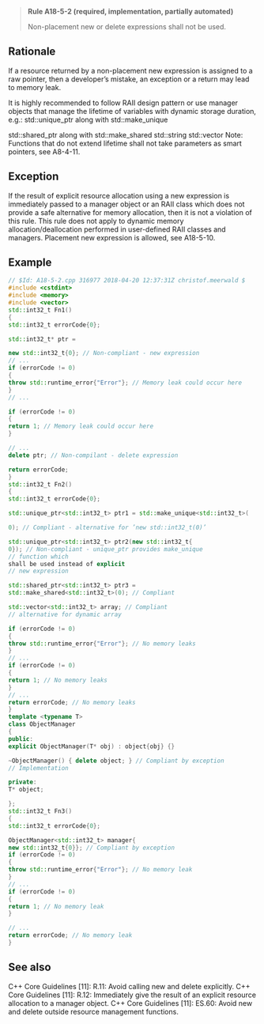 > **Rule A18-5-2 (required, implementation, partially automated)**
>
> Non-placement new or delete expressions shall not be used.

## Rationale

If a resource returned by a non-placement new expression is assigned to a raw pointer,
then a developer’s mistake, an exception or a return may lead to memory leak.

It is highly recommended to follow RAII design pattern or use manager objects that
manage the lifetime of variables with dynamic storage duration, e.g.:
std::unique_ptr along with std::make_unique

std::shared_ptr along with
std::make_shared std::string
std::vector
Note: Functions that do not extend lifetime shall not take parameters as smart
pointers, see A8-4-11.

## Exception

If the result of explicit resource allocation using a new expression is immediately
passed to a manager object or an RAII class which does not provide a safe
alternative for memory allocation, then it is not a violation of this rule.
This rule does not apply to dynamic memory allocation/deallocation performed in
user-defined RAII classes and managers.
Placement new expression is allowed, see A18-5-10.

## Example

```cpp
// $Id: A18-5-2.cpp 316977 2018-04-20 12:37:31Z christof.meerwald $
#include <cstdint>
#include <memory>
#include <vector>
std::int32_t Fn1()
{
std::int32_t errorCode{0};

std::int32_t* ptr =

new std::int32_t{0}; // Non-compliant - new expression
// ...
if (errorCode != 0)
{
throw std::runtime_error{"Error"}; // Memory leak could occur here
}
// ...

if (errorCode != 0)
{
return 1; // Memory leak could occur here
}

// ...
delete ptr; // Non-compilant - delete expression

return errorCode;
}
std::int32_t Fn2()
{
std::int32_t errorCode{0};

std::unique_ptr<std::int32_t> ptr1 = std::make_unique<std::int32_t>(

0); // Compliant - alternative for ’new std::int32_t(0)’

std::unique_ptr<std::int32_t> ptr2(new std::int32_t{
0}); // Non-compliant - unique_ptr provides make_unique
// function which
shall be used instead of explicit
// new expression

std::shared_ptr<std::int32_t> ptr3 =
std::make_shared<std::int32_t>(0); // Compliant

std::vector<std::int32_t> array; // Compliant
// alternative for dynamic array

if (errorCode != 0)
{
throw std::runtime_error{"Error"}; // No memory leaks
}
// ...
if (errorCode != 0)
{
return 1; // No memory leaks
}
// ...
return errorCode; // No memory leaks
}
template <typename T>
class ObjectManager
{
public:
explicit ObjectManager(T* obj) : object{obj} {}

~ObjectManager() { delete object; } // Compliant by exception
// Implementation

private:
T* object;

};
std::int32_t Fn3()
{
std::int32_t errorCode{0};

ObjectManager<std::int32_t> manager{
new std::int32_t{0}}; // Compliant by exception
if (errorCode != 0)
{
throw std::runtime_error{"Error"}; // No memory leak
}
// ...
if (errorCode != 0)
{
return 1; // No memory leak
}

// ...
return errorCode; // No memory leak
}

```

## See also

C++ Core Guidelines [11]: R.11: Avoid calling new and delete explicitly.
C++ Core Guidelines [11]: R.12: Immediately give the result of an explicit
resource allocation to a manager object.
C++ Core Guidelines [11]: ES.60: Avoid new and delete outside resource
management functions.
